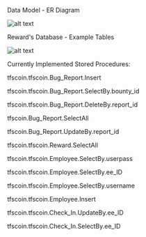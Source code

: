 Data Model - ER Diagram

![alt text](https://github.com/bquigley1/TFS/blob/database_update/database/DB_ERD_DataModel.png)


Reward's Database - Example Tables

![alt text](https://github.com/bquigley1/TFS/blob/database_update/database/Rewards%20Database%20Example%20Tables.PNG)


Currently Implemented Stored Procedures:

tfscoin.tfscoin.Bug_Report.Insert

tfscoin.tfscoin.Bug_Report.SelectBy.bounty_id

tfscoin.tfscoin.Bug_Report.DeleteBy.report_id

tfscoin.Bug_Report.SelectAll

tfscoin.Bug_Report.UpdateBy.report_id

tfscoin.tfscoin.Reward.SelectAll

tfscoin.tfscoin.Employee.SelectBy.userpass

tfscoin.tfscoin.Employee.SelectBy.ee_ID

tfscoin.tfscoin.Employee.SelectBy.username

tfscoin.tfscoin.Employee.Insert

tfscoin.tfscoin.Check_In.UpdateBy.ee_ID

tfscoin.tfscoin.Check_In.SelectBy.ee_ID



